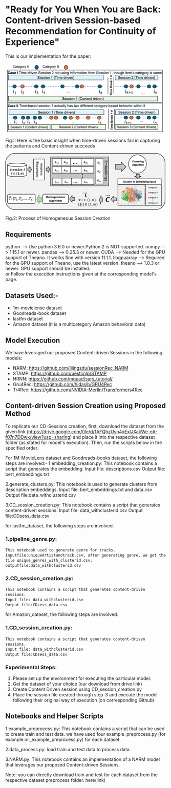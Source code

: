 # "Ready for You When You are Back: Content-driven Session-based Recommendation for Continuity of Experience"

This is our implementation for the paper:

<img src="./insight.png" class="img-responsive" alt="" width="500"></div> 
<figcaption> Fig.1: Here is the basic insight when time-driven sessions fail in capturing the patterns and Content-driven succeeds</div> </figcaption>

<img src="./HomogeneousArch.png" class="img-responsive" alt="" width="500"></div> 
<figcaption> Fig.2: Process of Homogeneous Session Creation </div> </figcaption>

## Requirements
python --> Use python 3.6.0 or newer.Python 2 is NOT supported.
numpy --> 1.15.1 or newer.
pandas --> 0.25.3 or newer.
CUDA --> Needed for the GPU support of Theano. It works fine with version 11.1.1.
libgpuarray --> Required for the GPU support of Theano, use the latest version.
theano --> 1.0.3  or newer. GPU support should be installed.  
or  Follow the execution instructions given at the corresponding model's page.

## Datasets Used:-

* 1m-movielense dataset   
* Goodreads-book dataset  
* lastfm dataset  
* Amazon dataset (it is a multicategory Amazon behavioral data)  

## Model Execution
We have leveraged our proposed Content-driven Sessions in the following models:  
* NARM:  https://github.com/lijingsdu/sessionRec_NARM  
* STAMP: https://github.com/uestcnlp/STAMP  
* HRNN: https://github.com/mquad/sars_tutorial/  
* Gru4Rec: https://github.com/hidasib/GRU4Rec  
* Tr4Rec: https://github.com/NVIDIA-Merlin/Transformers4Rec  

## Content-driven Session Creation using Proposed Method

To replicate our CD-Sessions creation, first, download the dataset from the given link (https://drive.google.com/file/d/1AFQhzUyn4xExIJXakWe-eA-f07n7DDwk/view?usp=sharing) and place it into the respective dataset folder (as stated for model's execution). Then, run the scripts below in the specified order.

For 1M-MovieLens dataset and Goodreads-books dataset, the following steps are involved:-
1.embedding_creation.py: This notebook contains a script that generates the embedding.
	Input file: descriptions.csv
	Output file: bert_embeddings.txt


2.generate_clusters.py: This notebook is used to generate clusters from description embeddings.
	Input file: bert_embeddings.txt and data.csv
	Output file:data_withclusterid.csv


3.CD_session_creation.py: This notebook contains a script that generates content-driven sessions.
	Input file: data_withclusterid.csv
	Output file:CDsess_data.csv

for lastfm_dataset, the following steps are involved.
### 1.pipeline_genre.py: 
	This notebook used to generate genre for tracks.
	Inputfile:uniqueArtistandtrack.csv, after generating genre, we got the file unique_genres_with_clusterid.csv.
	outputfile:data_withclusterid.csv

### 2.CD_session_creation.py: 
	This notebook contains a script that generates content-driven sessions.
	Input file: data_withclusterid.csv
	Output file:CDsess_data.csv

for Amazon_dataset, the following steps are involved.

### 1.CD_session_creation.py: 
	This notebook contains a script that generates content-driven sessions.
	Input file: data_withclusterid.csv
	Output file:CDsess_data.csv


### Experimental Steps:
1. Please set up the environment for executing the particular model.
2. Get the dataset of your choice (our download from drive link)
3. Create Content Driven session using CD_session_creation.py
4. Place the session file created through step-3 and execute the model following their original way of execution (on corresponding Github)

## Notebooks and Helper Scripts

1.example_preprocess.py: This notebook contains a script that can be used to create train and test data. we have used four example_preprocess.py (for example:ml_example_preprocess.py) for each dataset.

2.data_process.py: load train and test data to process data.

3.NARM.py: This notebook contains an implementation of a NARM model that leverages our proposed Content-driven Sessions.

Note: you can directly download train and test for each dataset from the respective dataset preprocess folder. here(link)


  

